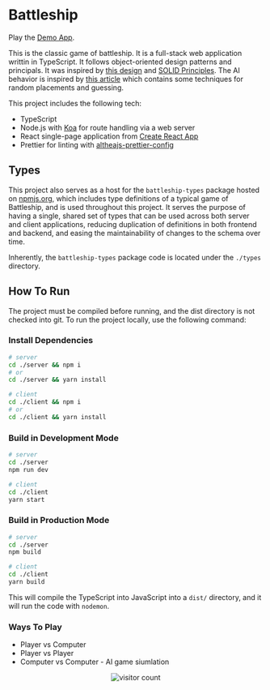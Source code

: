 # Battleship

Play the [Demo App](https://ts-battleship.herokuapp.com/).

This is the classic game of battleship.  It is a full-stack web application writtin in TypeScript. It follows object-oriented design patterns and principals. It was inspired by [this design](https://www.cs.nmsu.edu/~rth/cs/cs187/f97/battleshipdesign.html) and [SOLID Principles](https://en.wikipedia.org/wiki/SOLID).  The AI behavior is inspired by [this article](https://www.datagenetics.com/blog/december32011/) which contains some techniques for random placements and guessing.

This project includes the following tech:

- TypeScript
- Node.js with [Koa](https://koajs.com/) for route handling via a web server
- React single-page application from [Create React App](https://create-react-app.dev/)
- Prettier for linting with [altheajs-prettier-config](https://www.npmjs.com/package/altheajs-prettier-config)

## Types

This project also serves as a host for the `battleship-types` package hosted on [npmjs.org](https://www.npmjs.com/package/battleship-types), which includes type definitions of a typical game of Battleship, and is used throughout this project. It serves the purpose of having a single, shared set of types that can be used across both server and client applications, reducing duplication of definitions in both frontend and backend, and easing the maintainability of changes to the schema over time.

Inherently, the `battleship-types` package code is located under the `./types` directory.

## How To Run

The project must be compiled before running, and the dist directory is not checked into git. To run the project locally, use the following command:

### Install Dependencies

```bash
# server
cd ./server && npm i
# or
cd ./server && yarn install

# client
cd ./client && npm i
# or
cd ./client && yarn install
```

### Build in Development Mode

```bash
# server
cd ./server
npm run dev

# client
cd ./client
yarn start
```

### Build in Production Mode

```bash
# server
cd ./server
npm build

# client
cd ./client
yarn build
```

This will compile the TypeScript into JavaScript into a `dist/` directory, and it will run the code with `nodemon`.

### Ways To Play

- Player vs Computer
- Player vs Player
- Computer vs Computer - AI game siumlation

<p align="center">
 <img src="https://visitor-badge.glitch.me/badge?page_id=drewcook.ts-battleship" alt="visitor count"/>
</p>
